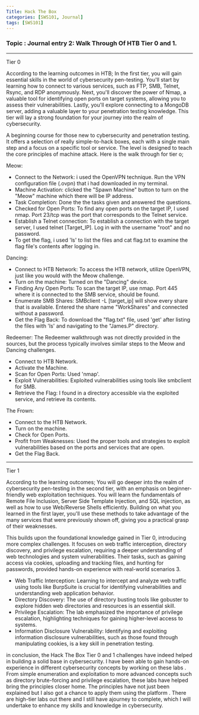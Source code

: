 ```yaml
---
Title: Hack The Box
categories: [SWS101, Journal]
tags: [SWS101]
---
```


### Topic : Journal entry 2: Walk Through Of HTB Tier 0 and 1.

---

Tier 0

According to the learning outcomes in HTB;
In the first tier, you will gain essential skills in the world of cybersecurity pen-testing. You'll start by learning how to connect to various services, such as FTP, SMB, Telnet, Rsync, and RDP anonymously. Next, you'll discover the power of Nmap, a valuable tool for identifying open ports on target systems, allowing you to assess their vulnerabilities. Lastly, you'll explore connecting to a MongoDB server, adding a valuable layer to your penetration testing knowledge. This tier will lay a strong foundation for your journey into the realm of cybersecurity.

A beginning course for those new to cybersecurity and penetration testing. It offers a selection of really simple-to-hack boxes, each with a single main step and a focus on a specific tool or service. The level is designed to teach the core principles of machine attack.
Here is the walk through for tier o;

Meow:
- Connect to the Network: i used the OpenVPN technique. Run the VPN configuration file (.ovpn) that i had downloaded in my terminal.
- Machine Activation: clicked the "Spawn Machine" button to turn on the "Meow" machine which there will be IP address.
- Task Completion: Done the the tasks given and answered the questions.
- Checked for Open Ports: To find any open ports on the target IP, I used  nmap. Port 23/tcp was the port that corresponds to the Telnet service.
- Establish a Telnet connection: To establish a connection with the target server, I used telnet [Target_IP]. Log in with the username "root" and no password.
- To get the flag,  i used 'ls' to list the files and cat flag.txt to examine the flag file's contents after logging in.

Dancing:
- Connect to HTB Network: To access the HTB network, utilize OpenVPN, just like you would with the Meow challenge.
- Turn on the machine: Turned on the "Dancing" device.
- Finding  Any Open Ports: To scan the target IP, use nmap. Port 445 where it is connected to the SMB service, should be found.
- Enumerate SMB Shares: SMBclient -L [target_ip] will show every share that is available. Entered the share name "WorkShares" and connected without a password.
- Get the Flag Back: To download the "flag.txt" file, used 'get' after listing the files with 'ls' and navigating to the "James.P" directory.

Redeemer:
The Redeemer walkthrough was not directly provided in the sources, but the process typically involves similar steps to the Meow and Dancing challenges.
- Connect to HTB Network.
- Activate the Machine.
- Scan for Open Ports: Used 'nmap'.
- Exploit Vulnerabilities: Exploited vulnerabilities using tools like smbclient for SMB. 
- Retrieve the Flag: I found in a directory accessible via the exploited service, and retrieve its contents.

The Frown:
- Connect to the HTB Network.
- Turn on the machine.
- Check for Open Ports.
- Profit from Weaknesses: Used the proper tools and strategies to exploit vulnerabilities based on the ports and services that are open.
- Get the Flag Back.

---

Tier 1

According to the learning outcomes;
You will go deeper into the realm of cybersecurity pen-testing in the second tier, with an emphasis on beginner-friendly web exploitation techniques. You will learn the fundamentals of Remote File Inclusion, Server Side Template Injection, and SQL injection, as well as how to use Web/Reverse Shells efficiently. Building on what you learned in the first layer, you'll use these methods to take advantage of the many services that were previously shown off, giving you a practical grasp of their weaknesses.

This builds upon the foundational knowledge gained in Tier 0, introducing more complex challenges. It focuses on web traffic interception, directory discovery, and privilege escalation, requiring a deeper understanding of web technologies and system vulnerabilities. Their tasks, such as gaining access via cookies, uploading and tracking files, and hunting for passwords, provided hands-on experience with real-world scenarios 3.

- Web Traffic Interception: Learning to intercept and analyze web traffic using tools like BurpSuite is crucial for identifying vulnerabilities and understanding web application behavior.
- Directory Discovery: The use of directory busting tools like gobuster to explore hidden web directories and resources is an essential skill.
- Privilege Escalation: The lab emphasized the importance of privilege escalation, highlighting techniques for gaining higher-level access to systems.
- Information Disclosure Vulnerability: Identifying and exploiting information disclosure vulnerabilities, such as those found through manipulating cookies, is a key skill in penetration testing.

in conclusion, the Hack The Box Tier 0 and 1 challenges have indeed helped in building a solid base in cybersecurity. I have been able to gain hands-on experience in different cybersecurity concepts by working on these labs . From simple enumeration and exploitation to more advanced concepts such as directory brute-forcing and privilege escalation, these labs have helped bring the principles closer home. The principles have not just been explained but I also got a chance to apply them using the platform . There are high-tier labs out there and I still have ajourney to complete, which I will undertake to enhance my skills and knowledge in cybersecurity.